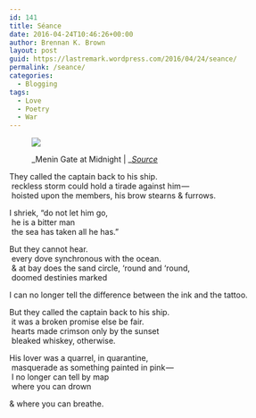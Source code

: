```yaml
---
id: 141
title: Séance
date: 2016-04-24T10:46:26+00:00
author: Brennan K. Brown
layout: post
guid: https://lastremark.wordpress.com/2016/04/24/seance/
permalink: /seance/
categories:
  - Blogging
tags:
  - Love
  - Poetry
  - War
---
```

<figure class="wp-caption"> 

<img data-width="2145" data-height="1065" src="https://cdn-images-1.medium.com/max/2560/1*RGaugapQpFF6QqkzpLrFgw.jpeg" /> <figcaption class="wp-caption-text">_Menin Gate at Midnight | _<a href="https://en.wikipedia.org/wiki/Will_Longstaff#/media/File:Menin_Gate_at_midnight_%28Will_Longstaff%29.jpg" target="_blank" rel="noopener noreferrer"><em>Source</em></a></figcaption></figure> 

They called the captain back to his ship.  
 reckless storm could hold a tirade against him —   
 hoisted upon the members, his brow stearns & furrows.

I shriek, “do not let him go,  
 he is a bitter man  
 the sea has taken all he has.”

But they cannot hear.  
 every dove synchronous with the ocean.  
 & at bay does the sand circle, ‘round and ‘round,  
 doomed destinies marked

I can no longer tell the difference between the ink and the tattoo.

But they called the captain back to his ship.  
 it was a broken promise else be fair.  
 hearts made crimson only by the sunset  
 bleaked whiskey, otherwise.

His lover was a quarrel, in quarantine,  
 masquerade as something painted in pink —   
 I no longer can tell by map  
 where you can drown

& where you can breathe.